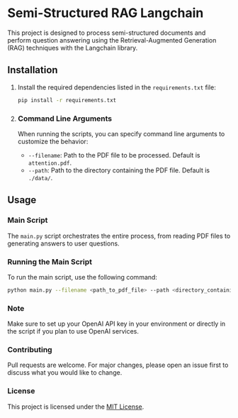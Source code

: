# Semi-Structured RAG Langchain

This project is designed to process semi-structured documents and perform question answering using the Retrieval-Augmented Generation (RAG) techniques with the Langchain library.

## Installation

1. Install the required dependencies listed in the `requirements.txt` file:

    ```bash
    pip install -r requirements.txt
    ```

2. ### Command Line Arguments

   When running the scripts, you can specify command line arguments to customize the behavior:

   - `--filename`: Path to the PDF file to be processed. Default is `attention.pdf`.
   - `--path`: Path to the directory containing the PDF file. Default is `./data/`.

## Usage

### Main Script

The `main.py` script orchestrates the entire process, from reading PDF files to generating answers to user questions.

### Running the Main Script

To run the main script, use the following command:

```bash
python main.py --filename <path_to_pdf_file> --path <directory_containing_pdf_file>
```
### Note

Make sure to set up your OpenAI API key in your environment or directly in the script if you plan to use OpenAI services.

### Contributing

Pull requests are welcome. For major changes, please open an issue first to discuss what you would like to change.

### License

This project is licensed under the [MIT License](https://choosealicense.com/licenses/mit/).
